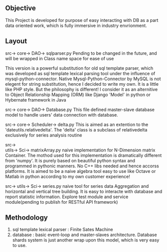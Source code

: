Objective
---------
This Project is developed for purpose of easy interacting with DB as a part data oriented work, which is fully immersive in industry envrionment. 

Layout
------

src->
    core->
        DAO->
            sqlparser.py 
Pending to be changed in the future, and will be wrapped in Class name space for ease of use

This version is a powerful substitution for old sql template parser, which was developed as sql template lexical parsing tool under the influence of mysql-python-connector. Native Mysql-Python-Connector by MySQL is not elegent for string substitution, hence I decided to write my own. It is a little like PHP style. But the philosophy is different! I consider it as an alternitive to Object Relationship Mapping (ORM) like Django 'Model' in python or Hybernate framework in Java

src->
    core->
        DAO->
Database.py
This file defined master-slave database model to handle users' data connection with database.

src->
    core->
        Scheduler->
            delta.py
This is aimed as an extention to the 'dateutils.relativedelta'. The 'delta' class is a subclass of relativedelta exclusively for series analysis routine

src->                    
    utils->
        Sci->
            matrixArray.py
naive implementation for N-Dimension matrix Container. The mothod used for this implementation is dramatically different from 'numpy'. It is purely based on beautiful python syntax and programmed in pythonic manners. No C++ libs needed and hence accorss platforms. It is aimed to be a naive algebra tool easy to use like Octave or Matlab in python according to my own customer experience!

src->
    utils->
        Sci->
            series.py
naive tool for series data Aggregation and horizontal and vertical tree building. It is easy to interacte with database and report statistic information. Explore test module and service module(pending to publish for RESTful API framework)

Methodology
-----------
1. sql template lexical parser : Finite Sates Machine
2. database : basic event-loop and master-slaves architecture. Database shards system is just another wrap upon this model, which is very easy to use.
